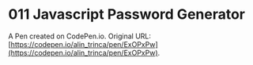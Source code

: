 # 011 Javascript Password Generator

A Pen created on CodePen.io. Original URL: [https://codepen.io/alin_trinca/pen/ExOPxPw](https://codepen.io/alin_trinca/pen/ExOPxPw).

